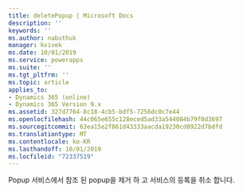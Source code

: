 ```yaml
---
title: deletePopup | Microsoft Docs
description: ''
keywords: ''
ms.author: nabuthuk
manager: kvivek
ms.date: 10/01/2019
ms.service: powerapps
ms.suite: ''
ms.tgt_pltfrm: ''
ms.topic: article
applies_to:
- Dynamics 365 (online)
- Dynamics 365 Version 9.x
ms.assetid: 327d7764-8c18-4cb5-bdf5-7256dc0c7e44
ms.openlocfilehash: 44c065e655c128eced5ad33a544084b79f0d3697
ms.sourcegitcommit: 63ea15e2f861d43333aacda19230cd8922d7bdfd
ms.translationtype: MT
ms.contentlocale: ko-KR
ms.lasthandoff: 10/01/2019
ms.locfileid: "72337519"
---
```

Popup 서비스에서 참조 된 popup을 제거 하 고 서비스의 등록을 취소 합니다.
